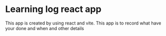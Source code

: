 # Learning log react app

This app is created by using react and vite.
This app is to record what have your done and when and other details
